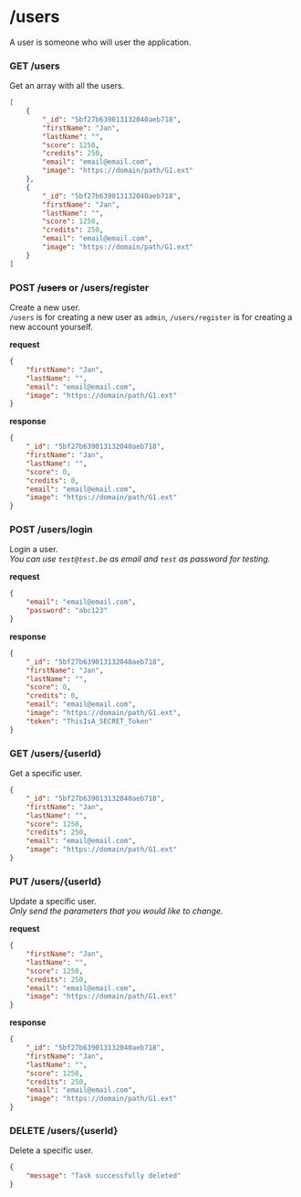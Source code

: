 # /users
A user is someone who will user the application.

### GET /users
Get an array with all the users.

```json
[
    {
        "_id": "5bf27b639013132040aeb718",
        "firstName": "Jan",
        "lastName": "",
        "score": 1250,
        "credits": 250,
        "email": "email@email.com",
        "image": "https://domain/path/G1.ext"
    },
    {
        "_id": "5bf27b639013132040aeb718",
        "firstName": "Jan",
        "lastName": "",
        "score": 1250,
        "credits": 250,
        "email": "email@email.com",
        "image": "https://domain/path/G1.ext"
    }
]
```

### POST ~~/users~~ or /users/register
Create a new user.  
`/users` is for creating a new user as `admin`, `/users/register` is for creating a new account yourself.

**request**
```json
{
    "firstName": "Jan",
    "lastName": "",
    "email": "email@email.com",
    "image": "https://domain/path/G1.ext"
}
```
**response**
```json
{
    "_id": "5bf27b639013132040aeb718",
    "firstName": "Jan",
    "lastName": "",
    "score": 0,
    "credits": 0,
    "email": "email@email.com",
    "image": "https://domain/path/G1.ext"
}
```

### POST /users/login
Login a user.  
*You can use `test@test.be` as email and `test` as password for testing.*

**request**
```json
{
    "email": "email@email.com",
    "password": "abc123"
}
```
**response**
```json
{
    "_id": "5bf27b639013132040aeb718",
    "firstName": "Jan",
    "lastName": "",
    "score": 0,
    "credits": 0,
    "email": "email@email.com",
    "image": "https://domain/path/G1.ext",
    "token": "ThisIsA_SECRET_Token"
}
```

### GET /users/{userId}
Get a specific user.

```json
{
    "_id": "5bf27b639013132040aeb718",
    "firstName": "Jan",
    "lastName": "",
    "score": 1250,
    "credits": 250,
    "email": "email@email.com",
    "image": "https://domain/path/G1.ext"
}
```

### PUT /users/{userId}
Update a specific user.  
*Only send the parameters that you would like to change.*

**request**
```json
{
    "firstName": "Jan",
    "lastName": "",
    "score": 1250,
    "credits": 250,
    "email": "email@email.com",
    "image": "https://domain/path/G1.ext"
}
```
**response**
```json
{
    "_id": "5bf27b639013132040aeb718",
    "firstName": "Jan",
    "lastName": "",
    "score": 1250,
    "credits": 250,
    "email": "email@email.com",
    "image": "https://domain/path/G1.ext"
}
```

### DELETE /users/{userId}
Delete a specific user.

```json
{
    "message": "Task successfully deleted"
}
```